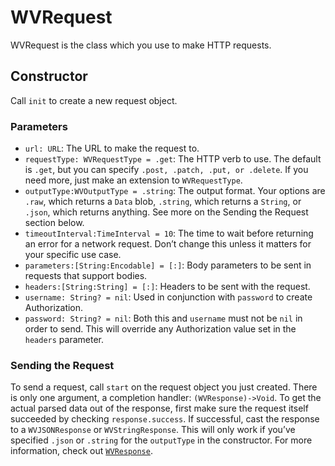 # WVRequest
WVRequest is the class which you use to make HTTP requests.

## Constructor
Call `init` to create a new request object.
### Parameters
- `url: URL`: The URL to make the request to.
- `requestType: WVRequestType = .get`: The HTTP verb to use. The default is `.get`, but you can specify `.post, .patch, .put, or .delete`. If you need more, just make an extension to `WVRequestType`.
- `outputType:WVOutputType = .string`: The output format. Your options are `.raw`, which returns a `Data` blob, `.string`, which returns a `String`, or `.json`, which returns anything. See more on the Sending the Request section below.
- `timeoutInterval:TimeInterval = 10`: The time to wait before returning an error for a network request. Don’t change this unless it matters for your specific use case.
- `parameters:[String:Encodable] = [:]`: Body parameters to be sent in requests that support bodies.
- `headers:[String:String] = [:]`: Headers to be sent with the request.
- `username: String? = nil`: Used in conjunction with `password` to create Authorization.
- `password: String? = nil`: Both this and `username` must not be `nil` in order to send. This will override any Authorization value set in the `headers` parameter.
### Sending the Request
To send a request, call `start` on the request object you just created. There is only one argument, a completion handler: `(WVResponse)->Void`. To get the actual parsed data out of the response, first make sure the request itself succeeded by checking `response.success`. If successful, cast the response to a `WVJSONResponse` or `WVStringResponse`. This will only work if you’ve specified `.json` or `.string` for the `outputType` in the constructor. For more information, check out [`WVResponse`](https://github.com/jacksonzamorano/weave/blob/master/docs/WVResponse.md).